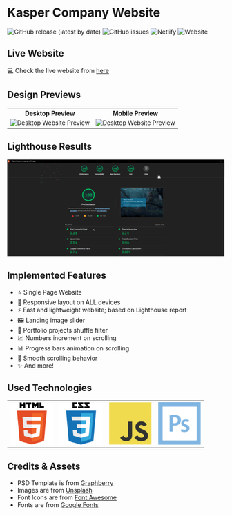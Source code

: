 # Kasper Company Website

![GitHub release (latest by date)](https://img.shields.io/github/v/release/ibrahimelmokhtar/kasper-company) ![GitHub issues](https://img.shields.io/github/issues/ibrahimelmokhtar/kasper-company) ![Netlify](https://img.shields.io/netlify/39df3333-7a06-41b9-97f6-b5d824dcb1b3) ![Website](https://img.shields.io/website?down_message=offline&up_message=online&url=https%3A%2F%2Fkasper-company.netlify.app%2F)

## Live Website

💻 Check the live website from [here](https://kasper-company.netlify.app/)

## Design Previews

<table>
  <tr>
    <th>Desktop Preview</th>
    <th>Mobile Preview</th>
  </tr>
  <tr>
    <td>
      <img src=".github/preview-desktop.png" alt="Desktop Website Preview">
    </td>
    <td>
      <img src=".github/preview-mobile.png" alt="Desktop Website Preview">
    </td>
  </tr>
</table>

## Lighthouse Results

![Lighthouse Report](.github/kasper-company-lighthouse-100.gif)

## Implemented Features

- ⭐ Single Page Website
- 🤖 Responsive layout on ALL devices
- ⚡ Fast and lightweight website; based on Lighthouse report
- 🖼️ Landing image slider
- 🔀 Portfolio projects shuffle filter
- 📈 Numbers increment on scrolling
- 📊 Progress bars animation on scrolling
- 🌱 Smooth scrolling behavior
- ✨ And more!

## Used Technologies

<table>
  <tr>
    <td>
      <img src="https://raw.githubusercontent.com/devicons/devicon/master/icons/html5/html5-original-wordmark.svg" width="100" height="100">
    </td>
    <td>
      <img src="https://raw.githubusercontent.com/devicons/devicon/master/icons/css3/css3-original-wordmark.svg" width="100" height="100">
    </td>
    <td>
      <img src="https://raw.githubusercontent.com/devicons/devicon/master/icons/javascript/javascript-original.svg" width="100" height="100">
    </td>
    <td>
      <img src="https://raw.githubusercontent.com/devicons/devicon/master/icons/photoshop/photoshop-line.svg" width="100" height="100">
    </td>
  </tr>
</table>

## Credits & Assets

- PSD Template is from [Graphberry](https://www.graphberry.com/)
- Images are from [Unsplash](https://unsplash.com/)
- Font Icons are from [Font Awesome](https://fontawesome.com/)
- Fonts are from [Google Fonts](https://fonts.google.com/)
